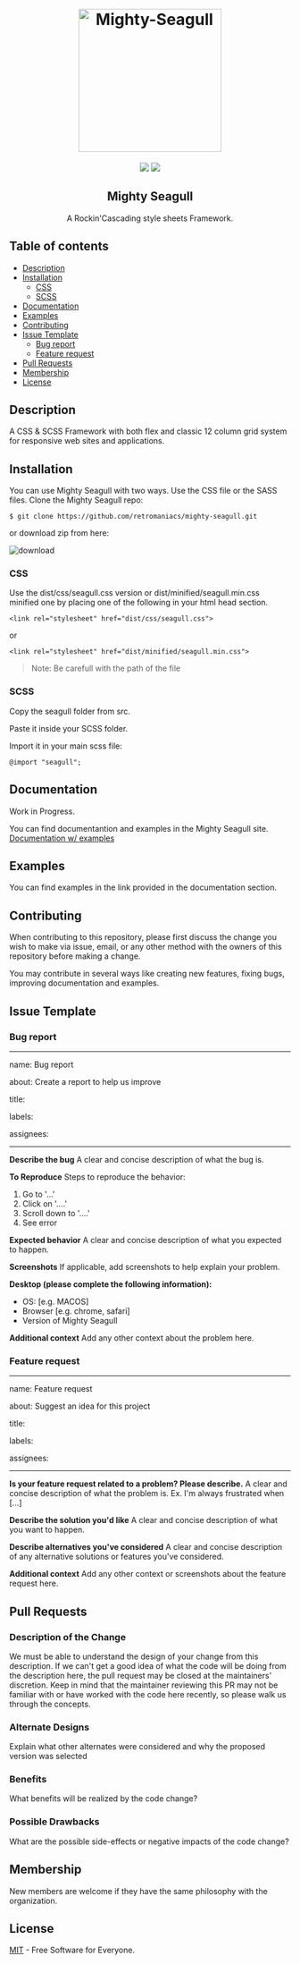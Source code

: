<h1 align="center">
  <br>
   <img src="https://user-images.githubusercontent.com/46247003/50742829-c2e7d880-1218-11e9-9f0b-c4810e1743a2.png" alt="Mighty-Seagull" title="Mighty-Seagull" width="256px"/>
  <br>
</h1>
<p align="center">  
<a href="https://retromaniacs.org"><img src="https://img.shields.io/badge/project-retromaniacs-brightgreen.svg"></a>
 <a href="https://opensource.org/licenses/MIT"><img src="https://img.shields.io/badge/license-MIT-blue.svg"></a>
</p>
<h2 align="center">Mighty Seagull</h2>
<p align="center">A Rockin'Cascading style sheets Framework.</p>

## Table of contents

  * [Description](#description)
  * [Installation](#installation)
    * [CSS](#css)     
    * [SCSS](#scss)  
  * [Documentation](#documentation)  
  * [Examples](#examples)     
  * [Contributing](#contributing)  
  * [Issue Template](#issue-template)    
    * [Bug report](#bug-report)   
    * [Feature request](#feature-request)  
  * [Pull Requests](#pull-requests)  
  * [Membership](#membership)  
  * [License](#license)





  
## Description

A CSS & SCSS Framework with both flex and classic 12 column grid system for responsive web sites and applications.




## Installation
You can use Mighty Seagull with two ways. Use the CSS file or the SASS files.
Clone the Mighty Seagull repo:

    $ git clone https://github.com/retromaniacs/mighty-seagull.git
or download zip from here:

![download](https://user-images.githubusercontent.com/46247003/50601434-cef03500-0ebc-11e9-9c93-51e6e838e8e8.png)

### CSS

Use the dist/css/seagull.css version or dist/minified/seagull.min.css minified one by placing one of the following in your html head section. 

    <link rel="stylesheet" href="dist/css/seagull.css">

or

    <link rel="stylesheet" href="dist/minified/seagull.min.css">

> Note: Be carefull with the path of the file



### SCSS

Copy the seagull folder from src.

Paste it inside your SCSS folder.

Import it in your main scss file:

    @import "seagull";

## Documentation
Work in Progress.

You can find documentantion and examples  in the Mighty Seagull site.
[Documentation w/ examples](https://retromaniacs.github.io/mighty-seagull)


## Examples
You can find examples in the link provided in the documentation section.


## Contributing

When contributing to this repository, please first discuss the change you wish to make via issue, email, or any other method with the owners of this repository before making a change.

You may contribute in several ways like creating new features, fixing bugs, improving documentation and examples. 

## Issue Template

### Bug report

---
name: Bug report

about: Create a report to help us improve

title: 

labels: 

assignees: 

---

**Describe the bug**
A clear and concise description of what the bug is.

**To Reproduce**
Steps to reproduce the behavior:
1. Go to '...'
2. Click on '....'
3. Scroll down to '....'
4. See error

**Expected behavior**
A clear and concise description of what you expected to happen.

**Screenshots**
If applicable, add screenshots to help explain your problem.

**Desktop (please complete the following information):**
 - OS: [e.g. MACOS]
 - Browser [e.g. chrome, safari]
 - Version of Mighty Seagull

**Additional context**
Add any other context about the problem here.


### Feature request
---
name: Feature request

about: Suggest an idea for this project

title: 

labels: 

assignees: 

---

**Is your feature request related to a problem? Please describe.**
A clear and concise description of what the problem is. Ex. I'm always frustrated when [...]

**Describe the solution you'd like**
A clear and concise description of what you want to happen.

**Describe alternatives you've considered**
A clear and concise description of any alternative solutions or features you've considered.

**Additional context**
Add any other context or screenshots about the feature request here.

## Pull Requests

### Description of the Change

 We must be able to understand the design of your change from this description. If we can't get a good idea of what the code will be doing from the description here, the pull request may be closed at the maintainers' discretion. Keep in mind that the maintainer reviewing this PR may not be familiar with or have worked with the code here recently, so please walk us through the concepts. 

### Alternate Designs

 Explain what other alternates were considered and why the proposed version was selected 

### Benefits

 What benefits will be realized by the code change? 

### Possible Drawbacks

 What are the possible side-effects or negative impacts of the code change? 

## Membership

New members are welcome if they have the same philosophy with the organization. 

## License

[MIT](https://opensource.org/licenses/MIT) - Free Software for Everyone.
